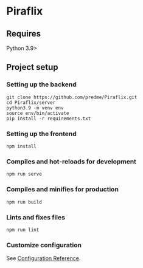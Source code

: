 # Piraflix

## Requires
Python 3.9>

## Project setup

### Setting up the backend
```
git clone https://github.com/predme/Piraflix.git
cd Piraflix/server
python3.9 -m venv env
source env/bin/activate
pip install -r requirements.txt
```

### Setting up the frontend
```
npm install
```

### Compiles and hot-reloads for development
```
npm run serve
```

### Compiles and minifies for production
```
npm run build
```

### Lints and fixes files
```
npm run lint
```

### Customize configuration
See [Configuration Reference](https://cli.vuejs.org/config/).
